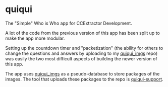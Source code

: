 # quiqui

The "Simple" Who is Who app for CCExtractor Development.

A lot of the code from the previous version of this app has been split up to make the app more modular.

Setting up the countdown timer and "packetization" (the ability for others to change the questions and answers by uploading to my [quiqui_imgs](https://www.github.com/dhrumilp15/quiqui_imgs) repo) was easily the two most difficult aspects of building the newer version of this app.

The app uses [quiqui_imgs](https://www.github.com/dhrumilp15/quiqui_imgs) as a pseudo-database to store packages of the images. The tool that uploads these packages to the repo is [quiqui-support](https://www.github.com/dhrumilp15/quiqui-support).